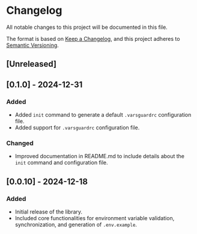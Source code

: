# Changelog

All notable changes to this project will be documented in this file.

The format is based on [Keep a Changelog](https://keepachangelog.com/en/1.0.0/),
and this project adheres to [Semantic Versioning](https://semver.org/spec/v2.0.0.html).

## [Unreleased]

## [0.1.0] - 2024-12-31

### Added

- Added `init` command to generate a default `.varsguardrc` configuration file.
- Added support for `.varsguardrc` configuration file.

### Changed

- Improved documentation in README.md to include details about the `init` command and configuration file.

## [0.0.10] - 2024-12-18

### Added

- Initial release of the library.
- Included core functionalities for environment variable validation, synchronization, and generation of `.env.example`.
